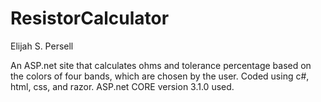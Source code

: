 # ResistorCalculator
Elijah S. Persell

An ASP.net site that calculates ohms and tolerance percentage based on the colors of four bands, which are chosen by the user.
Coded using c#, html, css, and razor.
ASP.net CORE version 3.1.0 used.
